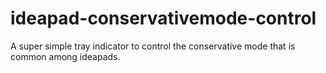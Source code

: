 # ideapad-conservativemode-control
A super simple tray indicator to control the conservative mode that is common among ideapads.
